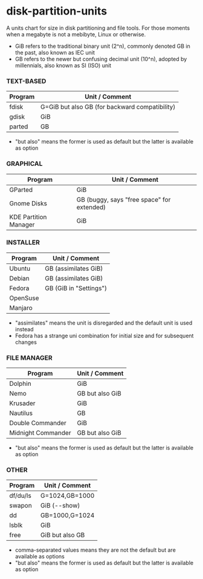 # disk-partition-units
A units chart for size in disk partitioning and file tools. For those moments when a megabyte is not a mebibyte, Linux or otherwise.

* GiB refers to the traditional binary unit (2^n), commonly denoted GB in the past, also known as IEC unit
* GB refers to the newer but confusing decimal unit (10^n), adopted by millennials, also known as SI (ISO) unit

### TEXT-BASED
**Program** | **Unit / Comment**
--- | ---
fdisk | G=GiB but also GB (for backward compatibility)
gdisk | GiB
parted | GB
* "but also" means the former is used as default but the latter is available as option

### GRAPHICAL
**Program** | **Unit / Comment**
--- | ---
GParted|GiB
Gnome Disks|GB (buggy, says "free space" for extended)
KDE Partition Manager|GiB

### INSTALLER
**Program** | **Unit / Comment**
--- | ---
Ubuntu|GB (assimilates GiB)
Debian|GB (assimilates GiB)
Fedora|GB (GiB in "Settings")
OpenSuse|
Manjaro|
* "assimilates" means the unit is disregarded and the default unit is used instead
* Fedora has a strange uni combination for initial size and for subsequent changes

### FILE MANAGER
**Program** | **Unit / Comment**
--- | ---
Dolphin|GiB
Nemo|GB but also GiB
Krusader|GiB
Nautilus|GB
Double Commander|GiB
Midnight Commander|GB but also GiB
* "but also" means the former is used as default but the latter is available as option

### OTHER
**Program** | **Unit / Comment**
--- | ---
df/du/ls|G=1024,GB=1000
swapon|GiB (--show)
dd|GB=1000,G=1024
lsblk|GiB
free|GiB but also GB
* comma-separated values means they are not the default but are available as options
* "but also" means the former is used as default but the latter is available as option
